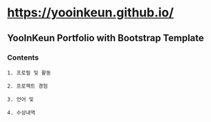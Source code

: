 # https://yooinkeun.github.io/

YooInKeun Portfolio with Bootstrap Template
---------------------------------------------

### Contents

```
1. 프로필 및 활동

2. 프로젝트 경험

3. 언어 및 

4. 수상내역
```
